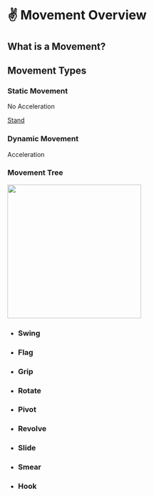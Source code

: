 # ✌ Movement Overview

## What is a Movement?

## Movement Types

### Static Movement

No Acceleration

[Stand]()



### Dynamic Movement

Acceleration


### Movement Tree

<img width="300" height="300" src="/Placeholder_Tree.png" />

- ### Swing
- ### Flag
- ### Grip
- ### Rotate
- ### Pivot
- ### Revolve
- ### Slide
- ### Smear
- ### Hook
